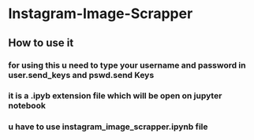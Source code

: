 # Instagram-Image-Scrapper
## How to use it
### for using this u need to type your username and password in user.send_keys and pswd.send Keys
### it is a .ipyb extension file which will be open on jupyter notebook 
### u have to use instagram_image_scrapper.ipynb file 
